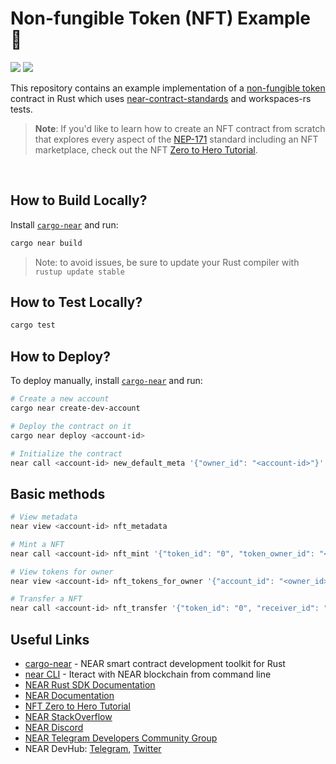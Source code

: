 # Non-fungible Token (NFT) Example 👋 

[![](https://img.shields.io/badge/⋈%20Examples-Basics-green)](https://docs.near.org/tutorials/welcome)
[![](https://img.shields.io/badge/Contract-Rust-red)](contract-rs)

This repository contains an example implementation of a [non-fungible token] contract in Rust which uses [near-contract-standards] and workspaces-rs tests.

  [non-fungible token]: https://nomicon.io/Standards/NonFungibleToken/README.html
  [near-contract-standards]: https://github.com/near/near-sdk-rs/tree/master/near-contract-standards
  [near-workspaces-rs]: https://github.com/near/near-workspaces-rs

>**Note**: If you'd like to learn how to create an NFT contract from scratch that explores every aspect of the [NEP-171](https://github.com/near/NEPs/blob/master/neps/nep-0171.md) standard including an NFT marketplace, check out the NFT [Zero to Hero Tutorial](https://docs.near.org/tutorials/nfts/introduction).

<br />

## How to Build Locally?

Install [`cargo-near`](https://github.com/near/cargo-near) and run:

```bash
cargo near build
```

> Note: to avoid issues, be sure to update your Rust compiler with `rustup update stable`

## How to Test Locally?

```bash
cargo test
```

## How to Deploy?

To deploy manually, install [`cargo-near`](https://github.com/near/cargo-near) and run:

```bash
# Create a new account
cargo near create-dev-account

# Deploy the contract on it
cargo near deploy <account-id>

# Initialize the contract
near call <account-id> new_default_meta '{"owner_id": "<account-id>"}' --accountId <account-id>
```

## Basic methods
```bash
# View metadata
near view <account-id> nft_metadata

# Mint a NFT
near call <account-id> nft_mint '{"token_id": "0", "token_owner_id": "<account-id>", "token_metadata": { "title": "Olympus Mons", "description": "Tallest mountain in charted solar system", "media": "https://upload.wikimedia.org/wikipedia/commons/thumb/0/00/Olympus_Mons_alt.jpg/1024px-Olympus_Mons_alt.jpg", "copies": 1}}' --accountId <account-id> --deposit 0.1

# View tokens for owner
near view <account-id> nft_tokens_for_owner '{"account_id": "<owner_id>"}'

# Transfer a NFT
near call <account-id> nft_transfer '{"token_id": "0", "receiver_id": "<receiver-id>", "memo": "transfer ownership"}' --accountId <account-id> --depositYocto 1
```

## Useful Links

- [cargo-near](https://github.com/near/cargo-near) - NEAR smart contract development toolkit for Rust
- [near CLI](https://near.cli.rs) - Iteract with NEAR blockchain from command line
- [NEAR Rust SDK Documentation](https://docs.near.org/sdk/rust/introduction)
- [NEAR Documentation](https://docs.near.org)
- [NFT Zero to Hero Tutorial](https://docs.near.org/tutorials/nfts/introduction)
- [NEAR StackOverflow](https://stackoverflow.com/questions/tagged/nearprotocol)
- [NEAR Discord](https://near.chat)
- [NEAR Telegram Developers Community Group](https://t.me/neardev)
- NEAR DevHub: [Telegram](https://t.me/neardevhub), [Twitter](https://twitter.com/neardevhub)
